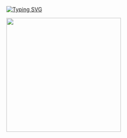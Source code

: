 <a href="https://github.com/maeumdaerohae?tab=repositories"><img src="https://readme-typing-svg.demolab.com?font=Fira+Code&pause=1000&color=F7F7F7&center=true&vCenter=true&width=500&height=30&lines=Hello !;Always+learning+new+things" alt="Typing SVG" /></a>
</p>
<img src="https://media.giphy.com/media/MT5UUV1d4CXE2A37Dg/giphy.gif" width="300" height="300">
